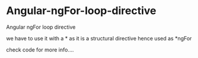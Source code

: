 # Angular-ngFor-loop-directive
Angular ngFor loop directive

we have to use it with a * as it is a structural directive hence used as *ngFor

check code for more info....
